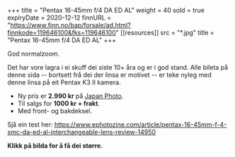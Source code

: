 +++
title = "Pentax 16-45mm f/4 DA ED AL"
weight = 40
sold = true
expiryDate = 2020-12-12
finnURL = "https://www.finn.no/bap/forsale/ad.html?finnkode=119646100&fks=119646100"
[[resources]]
src = "*.jpg"
title = "Pentax 16-45mm f/4 DA ED AL"
+++

God normalzoom.

 <!--more--> 

Det har vore lagra i ei skuff dei siste 10+ åra og er i god stand. Alle bileta på denne sida -- bortsett frå dei der linsa er motivet -- er teke nyleg med denne linsa på eit Pentax K3 II kamera.

* Ny pris er **2.990 kr** på [Japan Photo](https://www.japanphoto.no/pentax-smc-da-16-45mm-f-40%20?source=japanphoto_priskelkoo&utm_source=kelkoono&utm_medium=cpc&utm_campaign=kelkooclick&utm_term=Pentax+SMC+DA+16-45mm+f%252F4.0&referer=kelkoo_no).
* Til salgs for **1000 kr + frakt**.
* Med front- og bakdeksel.

Sjå ein test her: https://www.ephotozine.com/article/pentax-16-45mm-f-4-smc-da-ed-al-interchangeable-lens-review-14950

**Klikk på bilda for å få dei større.**

